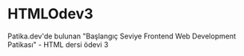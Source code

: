 # HTMLOdev3
Patika.dev'de bulunan "Başlangıç Seviye Frontend Web Development Patikası" - HTML dersi ödevi 3
